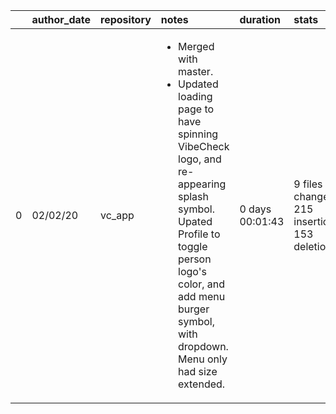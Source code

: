 |    | author_date   | repository   | notes                                                                                                                                                                                                                                                  | duration        | stats                                                | work_items   |
|---:|:--------------|:-------------|:-------------------------------------------------------------------------------------------------------------------------------------------------------------------------------------------------------------------------------------------------------|:----------------|:-----------------------------------------------------|:-------------|
|  0 | 02/02/20      | vc_app       | <ul><li>Merged with master.</li><li>Updated loading page to have spinning VibeCheck logo, and re-appearing splash symbol. Upated Profile to toggle person logo's color, and add menu burger symbol, with dropdown. Menu only had size extended.</li></ul> | 0 days 00:01:43 | 9 files changed, 215 insertions(+), 153 deletions(-) |              |
